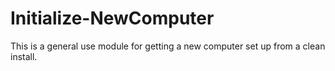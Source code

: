 # Initialize-NewComputer

This is a general use module for getting a new computer set up from a clean install.
